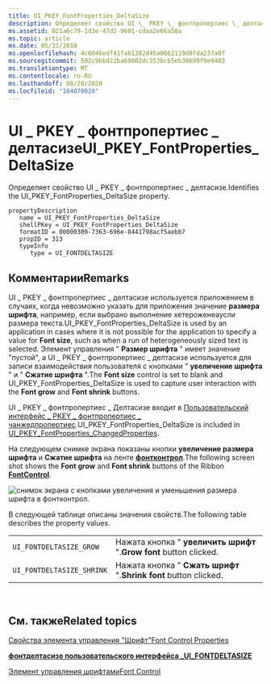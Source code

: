 ```yaml
---
title: UI_PKEY_FontProperties_DeltaSize
description: Определяет свойство UI \_ PKEY \_ фонтпропертиес \_ делтасизе.
ms.assetid: 021a6c79-1d3e-47d2-9601-cdaa2e66a50a
ms.topic: article
ms.date: 05/31/2018
ms.openlocfilehash: 4c0046edf41fa61382d45a0662119d8fda237a0f
ms.sourcegitcommit: 592c9bbd22ba69802dc353bcb5eb30699f9e9403
ms.translationtype: MT
ms.contentlocale: ru-RU
ms.lasthandoff: 08/20/2020
ms.locfileid: "104070020"
---
```

# <a name="ui_pkey_fontproperties_deltasize"></a><span data-ttu-id="6493f-103">UI \_ PKEY \_ фонтпропертиес \_ делтасизе</span><span class="sxs-lookup"><span data-stu-id="6493f-103">UI\_PKEY\_FontProperties\_DeltaSize</span></span>

<span data-ttu-id="6493f-104">Определяет свойство UI \_ PKEY \_ фонтпропертиес \_ делтасизе.</span><span class="sxs-lookup"><span data-stu-id="6493f-104">Identifies the UI\_PKEY\_FontProperties\_DeltaSize property.</span></span>

```
propertyDescription
   name = UI_PKEY_FontProperties_DeltaSize
   shellPKey = UI_PKEY_FontProperties_DeltaSize
   formatID = 00000309-7363-696e-8441798acf5aebb7
   propID = 313
   typeInfo
      type = UI_FONTDELTASIZE
```

## <a name="remarks"></a><span data-ttu-id="6493f-105">Комментарии</span><span class="sxs-lookup"><span data-stu-id="6493f-105">Remarks</span></span>

<span data-ttu-id="6493f-106">UI \_ PKEY \_ фонтпропертиес \_ делтасизе используется приложением в случаях, когда невозможно указать для приложения значение **размера шрифта**, например, если выбрано выполнение хетероженеаусли размера текста.</span><span class="sxs-lookup"><span data-stu-id="6493f-106">UI\_PKEY\_FontProperties\_DeltaSize is used by an application in cases where it is not possible for the application to specify a value for **Font size**, such as when a run of heterogeneously sized text is selected.</span></span> <span data-ttu-id="6493f-107">Элемент управления " **Размер шрифта** " имеет значение "пустой", а UI \_ PKEY \_ фонтпропертиес \_ делтасизе используется для записи взаимодействия пользователя с кнопками " **увеличение шрифта** " и " **Сжатие шрифта** ".</span><span class="sxs-lookup"><span data-stu-id="6493f-107">The **Font size** control is set to blank and UI\_PKEY\_FontProperties\_DeltaSize is used to capture user interaction with the **Font grow** and **Font shrink** buttons.</span></span>

<span data-ttu-id="6493f-108">UI \_ PKEY \_ фонтпропертиес \_ Делтасизе входит в [Пользовательский интерфейс \_ PKEY \_ фонтпропертиес \_ чанжедпропертиес](windowsribbon-reference-properties-uipkey-fontproperties-changedproperties.md).</span><span class="sxs-lookup"><span data-stu-id="6493f-108">UI\_PKEY\_FontProperties\_DeltaSize is included in [UI\_PKEY\_FontProperties\_ChangedProperties](windowsribbon-reference-properties-uipkey-fontproperties-changedproperties.md).</span></span>

<span data-ttu-id="6493f-109">На следующем снимке экрана показаны кнопки **увеличение размера шрифта** и **Сжатие шрифта** на ленте [**фонтконтрол**](windowsribbon-element-fontcontrol.md).</span><span class="sxs-lookup"><span data-stu-id="6493f-109">The following screen shot shows the **Font grow** and **Font shrink** buttons of the Ribbon [**FontControl**](windowsribbon-element-fontcontrol.md).</span></span>

![снимок экрана с кнопками увеличения и уменьшения размера шрифта в фонтконтрол.](images/markup/fontcontrol-incdec.png)

<span data-ttu-id="6493f-111">В следующей таблице описаны значения свойств.</span><span class="sxs-lookup"><span data-stu-id="6493f-111">The following table describes the property values.</span></span>



|                           |                                 |
|---------------------------|---------------------------------|
| `UI_FONTDELTASIZE_GROW`   | <span data-ttu-id="6493f-112">Нажата кнопка " **увеличить шрифт** ".</span><span class="sxs-lookup"><span data-stu-id="6493f-112">**Grow font** button clicked.</span></span>   |
| `UI_FONTDELTASIZE_SHRINK` | <span data-ttu-id="6493f-113">Нажата кнопка " **Сжать шрифт** ".</span><span class="sxs-lookup"><span data-stu-id="6493f-113">**Shrink font** button clicked.</span></span> |



 

## <a name="related-topics"></a><span data-ttu-id="6493f-114">См. также</span><span class="sxs-lookup"><span data-stu-id="6493f-114">Related topics</span></span>

<dl> <dt>

[<span data-ttu-id="6493f-115">Свойства элемента управления "Шрифт"</span><span class="sxs-lookup"><span data-stu-id="6493f-115">Font Control Properties</span></span>](windowsribbon-reference-properties-fontcontrol.md)
</dt> <dt>

[<span data-ttu-id="6493f-116">**фонтделтасизе пользовательского интерфейса \_**</span><span class="sxs-lookup"><span data-stu-id="6493f-116">**UI\_FONTDELTASIZE**</span></span>](/windows/desktop/api/uiribbon/ne-uiribbon-ui_fontdeltasize)
</dt> <dt>

[<span data-ttu-id="6493f-117">Элемент управления шрифтами</span><span class="sxs-lookup"><span data-stu-id="6493f-117">Font Control</span></span>](windowsribbon-controls-fontcontrol.md)
</dt> </dl>

 

 